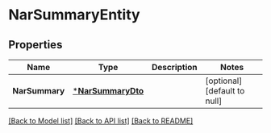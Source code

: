 # NarSummaryEntity

## Properties
Name | Type | Description | Notes
------------ | ------------- | ------------- | -------------
**NarSummary** | [***NarSummaryDto**](NarSummaryDTO.md) |  | [optional] [default to null]

[[Back to Model list]](../README.md#documentation-for-models) [[Back to API list]](../README.md#documentation-for-api-endpoints) [[Back to README]](../README.md)

